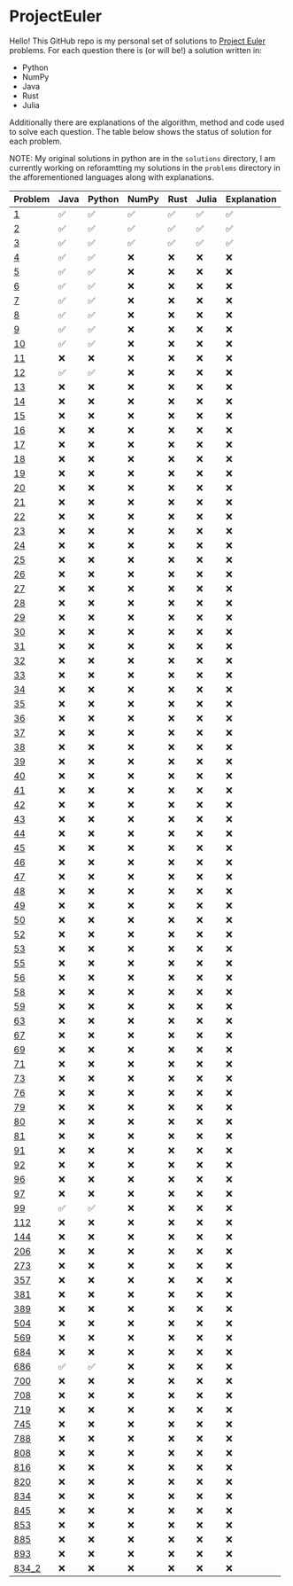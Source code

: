 # ProjectEuler
Hello! This GitHub repo is my personal set of solutions to
[Project Euler](https://projecteuler.net/) problems. For each question 
there is (or will be!) a solution written in:
* Python
* NumPy
* Java 
* Rust
* Julia 

Additionally there are explanations of the algorithm, method and code 
used to solve each question. The table below shows the status of solution 
for each problem.


NOTE: My original solutions in python are in the `solutions` directory, I am currently working on 
reforamtting my solutions in the `problems` directory in the afforementioned languages along with 
explanations.

| Problem | Java | Python | NumPy | Rust | Julia | Explanation | 
|---------|------|--------|-------|------|-------|-------------|
|[1](explanations/q1.md)|✅|✅|✅|✅|✅|✅|
|[2](https://github.com/bhcrane91/ProjectEuler/tree/main/problems/2)|✅|✅|✅|✅|✅|✅|
|[3](https://github.com/bhcrane91/ProjectEuler/tree/main/problems/3)|✅|✅|✅|✅|✅|✅|
|[4](https://github.com/bhcrane91/ProjectEuler/tree/main/problems/4)|✅|✅|❌|❌|❌|❌|
|[5](https://github.com/bhcrane91/ProjectEuler/tree/main/problems/5)|✅|✅|❌|❌|❌|❌|
|[6](https://github.com/bhcrane91/ProjectEuler/tree/main/problems/6)|✅|✅|❌|❌|❌|❌|
|[7](https://github.com/bhcrane91/ProjectEuler/tree/main/problems/7)|✅|✅|❌|❌|❌|❌|
|[8](https://github.com/bhcrane91/ProjectEuler/tree/main/problems/8)|✅|✅|❌|❌|❌|❌|
|[9](https://github.com/bhcrane91/ProjectEuler/tree/main/problems/9)|✅|✅|❌|❌|❌|❌|
|[10](https://github.com/bhcrane91/ProjectEuler/tree/main/problems/10)|✅|✅|❌|❌|❌|❌|
|[11](https://github.com/bhcrane91/ProjectEuler/tree/main/problems/11)|❌|❌|❌|❌|❌|❌|
|[12](https://github.com/bhcrane91/ProjectEuler/tree/main/problems/12)|✅|✅|❌|❌|❌|❌|
|[13](https://github.com/bhcrane91/ProjectEuler/tree/main/problems/13)|❌|❌|❌|❌|❌|❌|
|[14](https://github.com/bhcrane91/ProjectEuler/tree/main/problems/14)|❌|❌|❌|❌|❌|❌|
|[15](https://github.com/bhcrane91/ProjectEuler/tree/main/problems/15)|❌|❌|❌|❌|❌|❌|
|[16](https://github.com/bhcrane91/ProjectEuler/tree/main/problems/16)|❌|❌|❌|❌|❌|❌|
|[17](https://github.com/bhcrane91/ProjectEuler/tree/main/problems/17)|❌|❌|❌|❌|❌|❌|
|[18](https://github.com/bhcrane91/ProjectEuler/tree/main/problems/18)|❌|❌|❌|❌|❌|❌|
|[19](https://github.com/bhcrane91/ProjectEuler/tree/main/problems/19)|❌|❌|❌|❌|❌|❌|
|[20](https://github.com/bhcrane91/ProjectEuler/tree/main/problems/20)|❌|❌|❌|❌|❌|❌|
|[21](https://github.com/bhcrane91/ProjectEuler/tree/main/problems/21)|❌|❌|❌|❌|❌|❌|
|[22](https://github.com/bhcrane91/ProjectEuler/tree/main/problems/22)|❌|❌|❌|❌|❌|❌|
|[23](https://github.com/bhcrane91/ProjectEuler/tree/main/problems/23)|❌|❌|❌|❌|❌|❌|
|[24](https://github.com/bhcrane91/ProjectEuler/tree/main/problems/24)|❌|❌|❌|❌|❌|❌|
|[25](https://github.com/bhcrane91/ProjectEuler/tree/main/problems/25)|❌|❌|❌|❌|❌|❌|
|[26](https://github.com/bhcrane91/ProjectEuler/tree/main/problems/26)|❌|❌|❌|❌|❌|❌|
|[27](https://github.com/bhcrane91/ProjectEuler/tree/main/problems/27)|❌|❌|❌|❌|❌|❌|
|[28](https://github.com/bhcrane91/ProjectEuler/tree/main/problems/28)|❌|❌|❌|❌|❌|❌|
|[29](https://github.com/bhcrane91/ProjectEuler/tree/main/problems/29)|❌|❌|❌|❌|❌|❌|
|[30](https://github.com/bhcrane91/ProjectEuler/tree/main/problems/30)|❌|❌|❌|❌|❌|❌|
|[31](https://github.com/bhcrane91/ProjectEuler/tree/main/problems/31)|❌|❌|❌|❌|❌|❌|
|[32](https://github.com/bhcrane91/ProjectEuler/tree/main/problems/32)|❌|❌|❌|❌|❌|❌|
|[33](https://github.com/bhcrane91/ProjectEuler/tree/main/problems/33)|❌|❌|❌|❌|❌|❌|
|[34](https://github.com/bhcrane91/ProjectEuler/tree/main/problems/34)|❌|❌|❌|❌|❌|❌|
|[35](https://github.com/bhcrane91/ProjectEuler/tree/main/problems/35)|❌|❌|❌|❌|❌|❌|
|[36](https://github.com/bhcrane91/ProjectEuler/tree/main/problems/36)|❌|❌|❌|❌|❌|❌|
|[37](https://github.com/bhcrane91/ProjectEuler/tree/main/problems/37)|❌|❌|❌|❌|❌|❌|
|[38](https://github.com/bhcrane91/ProjectEuler/tree/main/problems/38)|❌|❌|❌|❌|❌|❌|
|[39](https://github.com/bhcrane91/ProjectEuler/tree/main/problems/39)|❌|❌|❌|❌|❌|❌|
|[40](https://github.com/bhcrane91/ProjectEuler/tree/main/problems/40)|❌|❌|❌|❌|❌|❌|
|[41](https://github.com/bhcrane91/ProjectEuler/tree/main/problems/41)|❌|❌|❌|❌|❌|❌|
|[42](https://github.com/bhcrane91/ProjectEuler/tree/main/problems/42)|❌|❌|❌|❌|❌|❌|
|[43](https://github.com/bhcrane91/ProjectEuler/tree/main/problems/43)|❌|❌|❌|❌|❌|❌|
|[44](https://github.com/bhcrane91/ProjectEuler/tree/main/problems/44)|❌|❌|❌|❌|❌|❌|
|[45](https://github.com/bhcrane91/ProjectEuler/tree/main/problems/45)|❌|❌|❌|❌|❌|❌|
|[46](https://github.com/bhcrane91/ProjectEuler/tree/main/problems/46)|❌|❌|❌|❌|❌|❌|
|[47](https://github.com/bhcrane91/ProjectEuler/tree/main/problems/47)|❌|❌|❌|❌|❌|❌|
|[48](https://github.com/bhcrane91/ProjectEuler/tree/main/problems/48)|❌|❌|❌|❌|❌|❌|
|[49](https://github.com/bhcrane91/ProjectEuler/tree/main/problems/49)|❌|❌|❌|❌|❌|❌|
|[50](https://github.com/bhcrane91/ProjectEuler/tree/main/problems/50)|❌|❌|❌|❌|❌|❌|
|[52](https://github.com/bhcrane91/ProjectEuler/tree/main/problems/52)|❌|❌|❌|❌|❌|❌|
|[53](https://github.com/bhcrane91/ProjectEuler/tree/main/problems/53)|❌|❌|❌|❌|❌|❌|
|[55](https://github.com/bhcrane91/ProjectEuler/tree/main/problems/55)|❌|❌|❌|❌|❌|❌|
|[56](https://github.com/bhcrane91/ProjectEuler/tree/main/problems/56)|❌|❌|❌|❌|❌|❌|
|[58](https://github.com/bhcrane91/ProjectEuler/tree/main/problems/58)|❌|❌|❌|❌|❌|❌|
|[59](https://github.com/bhcrane91/ProjectEuler/tree/main/problems/59)|❌|❌|❌|❌|❌|❌|
|[63](https://github.com/bhcrane91/ProjectEuler/tree/main/problems/63)|❌|❌|❌|❌|❌|❌|
|[67](https://github.com/bhcrane91/ProjectEuler/tree/main/problems/67)|❌|❌|❌|❌|❌|❌|
|[69](https://github.com/bhcrane91/ProjectEuler/tree/main/problems/69)|❌|❌|❌|❌|❌|❌|
|[71](https://github.com/bhcrane91/ProjectEuler/tree/main/problems/71)|❌|❌|❌|❌|❌|❌|
|[73](https://github.com/bhcrane91/ProjectEuler/tree/main/problems/73)|❌|❌|❌|❌|❌|❌|
|[76](https://github.com/bhcrane91/ProjectEuler/tree/main/problems/76)|❌|❌|❌|❌|❌|❌|
|[79](https://github.com/bhcrane91/ProjectEuler/tree/main/problems/79)|❌|❌|❌|❌|❌|❌|
|[80](https://github.com/bhcrane91/ProjectEuler/tree/main/problems/80)|❌|❌|❌|❌|❌|❌|
|[81](https://github.com/bhcrane91/ProjectEuler/tree/main/problems/81)|❌|❌|❌|❌|❌|❌|
|[91](https://github.com/bhcrane91/ProjectEuler/tree/main/problems/91)|❌|❌|❌|❌|❌|❌|
|[92](https://github.com/bhcrane91/ProjectEuler/tree/main/problems/92)|❌|❌|❌|❌|❌|❌|
|[96](https://github.com/bhcrane91/ProjectEuler/tree/main/problems/96)|❌|❌|❌|❌|❌|❌|
|[97](https://github.com/bhcrane91/ProjectEuler/tree/main/problems/97)|❌|❌|❌|❌|❌|❌|
|[99](https://github.com/bhcrane91/ProjectEuler/tree/main/problems/99)|✅|✅|❌|❌|❌|❌|
|[112](https://github.com/bhcrane91/ProjectEuler/tree/main/problems/112)|❌|❌|❌|❌|❌|❌|
|[144](https://github.com/bhcrane91/ProjectEuler/tree/main/problems/144)|❌|❌|❌|❌|❌|❌|
|[206](https://github.com/bhcrane91/ProjectEuler/tree/main/problems/206)|❌|❌|❌|❌|❌|❌|
|[273](https://github.com/bhcrane91/ProjectEuler/tree/main/problems/273)|❌|❌|❌|❌|❌|❌|
|[357](https://github.com/bhcrane91/ProjectEuler/tree/main/problems/357)|❌|❌|❌|❌|❌|❌|
|[381](https://github.com/bhcrane91/ProjectEuler/tree/main/problems/381)|❌|❌|❌|❌|❌|❌|
|[389](https://github.com/bhcrane91/ProjectEuler/tree/main/problems/389)|❌|❌|❌|❌|❌|❌|
|[504](https://github.com/bhcrane91/ProjectEuler/tree/main/problems/504)|❌|❌|❌|❌|❌|❌|
|[569](https://github.com/bhcrane91/ProjectEuler/tree/main/problems/569)|❌|❌|❌|❌|❌|❌|
|[684](https://github.com/bhcrane91/ProjectEuler/tree/main/problems/684)|❌|❌|❌|❌|❌|❌|
|[686](https://github.com/bhcrane91/ProjectEuler/tree/main/problems/686)|✅|✅|❌|❌|❌|❌|
|[700](https://github.com/bhcrane91/ProjectEuler/tree/main/problems/700)|❌|❌|❌|❌|❌|❌|
|[708](https://github.com/bhcrane91/ProjectEuler/tree/main/problems/708)|❌|❌|❌|❌|❌|❌|
|[719](https://github.com/bhcrane91/ProjectEuler/tree/main/problems/719)|❌|❌|❌|❌|❌|❌|
|[745](https://github.com/bhcrane91/ProjectEuler/tree/main/problems/745)|❌|❌|❌|❌|❌|❌|
|[788](https://github.com/bhcrane91/ProjectEuler/tree/main/problems/788)|❌|❌|❌|❌|❌|❌|
|[808](https://github.com/bhcrane91/ProjectEuler/tree/main/problems/808)|❌|❌|❌|❌|❌|❌|
|[816](https://github.com/bhcrane91/ProjectEuler/tree/main/problems/816)|❌|❌|❌|❌|❌|❌|
|[820](https://github.com/bhcrane91/ProjectEuler/tree/main/problems/820)|❌|❌|❌|❌|❌|❌|
|[834](https://github.com/bhcrane91/ProjectEuler/tree/main/problems/834)|❌|❌|❌|❌|❌|❌|
|[845](https://github.com/bhcrane91/ProjectEuler/tree/main/problems/845)|❌|❌|❌|❌|❌|❌|
|[853](https://github.com/bhcrane91/ProjectEuler/tree/main/problems/853)|❌|❌|❌|❌|❌|❌|
|[885](https://github.com/bhcrane91/ProjectEuler/tree/main/problems/885)|❌|❌|❌|❌|❌|❌|
|[893](https://github.com/bhcrane91/ProjectEuler/tree/main/problems/893)|❌|❌|❌|❌|❌|❌|
|[834_2](https://github.com/bhcrane91/ProjectEuler/tree/main/problems/834_2)|❌|❌|❌|❌|❌|❌|


